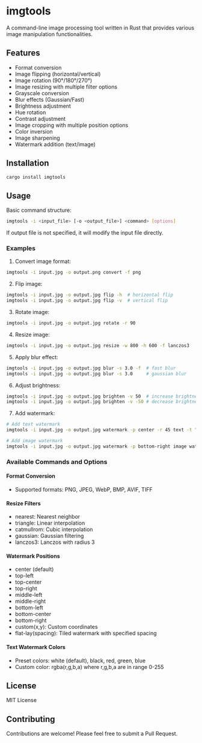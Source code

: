 # imgtools

A command-line image processing tool written in Rust that provides various image manipulation functionalities.

## Features

- Format conversion
- Image flipping (horizontal/vertical)
- Image rotation (90°/180°/270°)
- Image resizing with multiple filter options
- Grayscale conversion
- Blur effects (Gaussian/Fast)
- Brightness adjustment
- Hue rotation
- Contrast adjustment
- Image cropping with multiple position options
- Color inversion
- Image sharpening
- Watermark addition (text/image)

## Installation

```bash
cargo install imgtools
```

## Usage

Basic command structure:
```bash
imgtools -i <input_file> [-o <output_file>] <command> [options]
```

If output file is not specified, it will modify the input file directly.

### Examples

1. Convert image format:
```bash
imgtools -i input.jpg -o output.png convert -f png
```

2. Flip image:
```bash
imgtools -i input.jpg -o output.jpg flip -h  # horizontal flip
imgtools -i input.jpg -o output.jpg flip -v  # vertical flip
```

3. Rotate image:
```bash
imgtools -i input.jpg -o output.jpg rotate -r 90
```

4. Resize image:
```bash
imgtools -i input.jpg -o output.jpg resize -w 800 -h 600 -f lanczos3
```

5. Apply blur effect:
```bash
imgtools -i input.jpg -o output.jpg blur -s 3.0 -f  # fast blur
imgtools -i input.jpg -o output.jpg blur -s 3.0     # gaussian blur
```

6. Adjust brightness:
```bash
imgtools -i input.jpg -o output.jpg brighten -v 50  # increase brightness
imgtools -i input.jpg -o output.jpg brighten -v -50 # decrease brightness
```

7. Add watermark:
```bash
# Add text watermark
imgtools -i input.jpg -o output.jpg watermark -p center -r 45 text -t "Copyright" -c white -s 50

# Add image watermark
imgtools -i input.jpg -o output.jpg watermark -p bottom-right image watermark.png
```

### Available Commands and Options

#### Format Conversion
- Supported formats: PNG, JPEG, WebP, BMP, AVIF, TIFF

#### Resize Filters
- nearest: Nearest neighbor
- triangle: Linear interpolation
- catmullrom: Cubic interpolation
- gaussian: Gaussian filtering
- lanczos3: Lanczos with radius 3

#### Watermark Positions
- center (default)
- top-left
- top-center
- top-right
- middle-left
- middle-right
- bottom-left
- bottom-center
- bottom-right
- custom(x,y): Custom coordinates
- flat-lay(spacing): Tiled watermark with specified spacing

#### Text Watermark Colors
- Preset colors: white (default), black, red, green, blue
- Custom color: rgba(r,g,b,a) where r,g,b,a are in range 0-255

## License

MIT License

## Contributing

Contributions are welcome! Please feel free to submit a Pull Request.